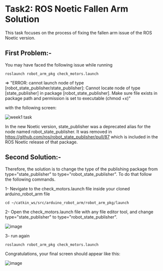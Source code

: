 # Task2: ROS Noetic Fallen Arm Solution

This task focuses on the process of fixing the fallen arm issue of the ROS Noetic version.

## First Problem:-
 
 You may have faced the following issue while running 
 ```
 roslaunch robot_arm_pkg check_motors.launch
 ```
 => "ERROR: cannot launch node of type [robot_state_publisher/state_publisher]: Cannot locate node of type [state_publisher] in package [robot_state_publisher]. Make sure file exists in package path and permission is set to executable (chmod +x)"
 
with the following screen:

![week1 task](https://user-images.githubusercontent.com/77699294/123331191-a4d8d480-d547-11eb-8441-f8f61c294e42.png)

 
In the new Noetic version, state_publisher was a deprecated alias for the node named robot_state_publisher. It was removed in https://github.com/ros/robot_state_publisher/pull/87 which is included in the ROS Noetic release of that package.


## Second Solution:-

Therefore, the solution is to change the type of the publishing package from type="state_publisher" to type="robot_state_publisher". To do that follow the following commands.

1- Nevigate to the check_motors.launch file inside your cloned arduino_robot_arm file

```
cd ~/catkin_ws/src/arduino_robot_arm/robot_arm_pkg/launch

```

2- Open the check_motors.launch file with any file editor tool, and change type="state_publisher" to type="robot_state_publisher".

![image](https://user-images.githubusercontent.com/77699294/123331422-f3866e80-d547-11eb-94b3-8b8d2be2eb96.png)


3- run again

 ```
 roslaunch robot_arm_pkg check_motors.launch
 ```

Congratulations, your final screen should appear like this:

![image](https://user-images.githubusercontent.com/77699294/123331325-d2be1900-d547-11eb-9d10-54ca9fcf983b.png)



